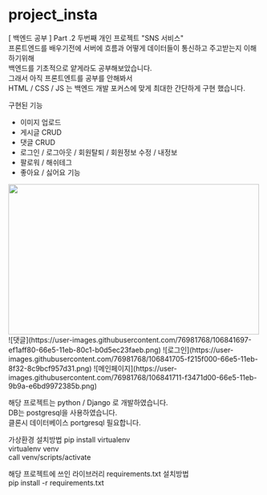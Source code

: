 # project_insta
[ 백엔드 공부 ] Part .2 두번째 개인 프로젝트 "SNS 서비스"  
프론트엔드를 배우기전에 서버에 흐름과 어떻게 데이터들이 통신하고 주고받는지 이해하기위해  
백엔드를 기초적으로 얕게라도 공부해보았습니다.  
그래서 아직 프론트엔트를 공부를 안해봐서  
HTML / CSS / JS 는 백엔드 개발 포커스에 맞게 최대한 간단하게 구현 했습니다.  

구현된 기능

- 이미지 업로드 
- 게시글 CRUD
- 댓글 CRUD
- 로그인 / 로그아웃 / 회원탈퇴 / 회원정보 수정 / 내정보
- 팔로워 / 해쉬테그 
- 좋아요 / 싫어요 기능

<img src="https://user-images.githubusercontent.com/76981768/106838555-e1fb1200-66df-11eb-907e-6d6b83726d25.png" width="500" height="300">
![댓글](https://user-images.githubusercontent.com/76981768/106841697-ef1aff80-66e5-11eb-80c1-b0d5ec23faeb.png)
![로그인](https://user-images.githubusercontent.com/76981768/106841705-f215f000-66e5-11eb-8f32-8c9bcf957d31.png)
![메인페이지](https://user-images.githubusercontent.com/76981768/106841711-f3471d00-66e5-11eb-9b9a-e6bd9972385b.png)


해당 프로젝트는 python / Django 로 개발하였습니다.  
DB는 postgresql을 사용하였습니다.  
클론시 데이터베이스 portgresql 필요합니다.  

가상환경 설치방법 pip install virtualenv  
virtualenv venv  
call venv/scripts/activate  

해당 프로젝트에 쓰인 라이브러리 requirements.txt 설치방법  
pip install -r requirements.txt  
